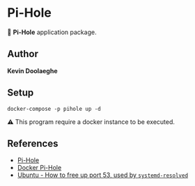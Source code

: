 # Pi-Hole

:triangular_flag_on_post: **Pi-Hole** application package.

## Author

**Kevin Doolaeghe**

## Setup

```
docker-compose -p pihole up -d
```

:warning: This program require a docker instance to be executed.

## References

* [Pi-Hole](https://pi-hole.net/)
* [Docker Pi-Hole](https://github.com/pi-hole/docker-pi-hole/)
* [Ubuntu - How to free up port 53, used by `systemd-resolved`](https://www.linuxuprising.com/2020/07/ubuntu-how-to-free-up-port-53-used-by.html)
